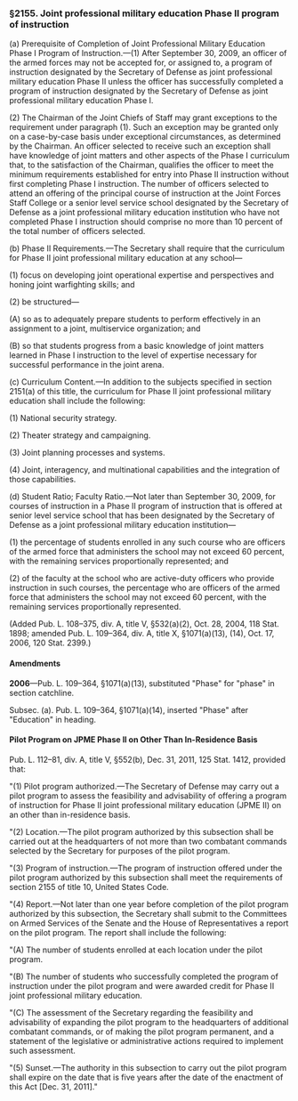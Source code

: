 ### §2155. Joint professional military education Phase II program of instruction ###

(a) Prerequisite of Completion of Joint Professional Military Education Phase I Program of Instruction.—(1) After September 30, 2009, an officer of the armed forces may not be accepted for, or assigned to, a program of instruction designated by the Secretary of Defense as joint professional military education Phase II unless the officer has successfully completed a program of instruction designated by the Secretary of Defense as joint professional military education Phase I.

(2) The Chairman of the Joint Chiefs of Staff may grant exceptions to the requirement under paragraph (1). Such an exception may be granted only on a case-by-case basis under exceptional circumstances, as determined by the Chairman. An officer selected to receive such an exception shall have knowledge of joint matters and other aspects of the Phase I curriculum that, to the satisfaction of the Chairman, qualifies the officer to meet the minimum requirements established for entry into Phase II instruction without first completing Phase I instruction. The number of officers selected to attend an offering of the principal course of instruction at the Joint Forces Staff College or a senior level service school designated by the Secretary of Defense as a joint professional military education institution who have not completed Phase I instruction should comprise no more than 10 percent of the total number of officers selected.

(b) Phase II Requirements.—The Secretary shall require that the curriculum for Phase II joint professional military education at any school—

(1) focus on developing joint operational expertise and perspectives and honing joint warfighting skills; and

(2) be structured—

(A) so as to adequately prepare students to perform effectively in an assignment to a joint, multiservice organization; and

(B) so that students progress from a basic knowledge of joint matters learned in Phase I instruction to the level of expertise necessary for successful performance in the joint arena.

(c) Curriculum Content.—In addition to the subjects specified in section 2151(a) of this title, the curriculum for Phase II joint professional military education shall include the following:

(1) National security strategy.

(2) Theater strategy and campaigning.

(3) Joint planning processes and systems.

(4) Joint, interagency, and multinational capabilities and the integration of those capabilities.

(d) Student Ratio; Faculty Ratio.—Not later than September 30, 2009, for courses of instruction in a Phase II program of instruction that is offered at senior level service school that has been designated by the Secretary of Defense as a joint professional military education institution—

(1) the percentage of students enrolled in any such course who are officers of the armed force that administers the school may not exceed 60 percent, with the remaining services proportionally represented; and

(2) of the faculty at the school who are active-duty officers who provide instruction in such courses, the percentage who are officers of the armed force that administers the school may not exceed 60 percent, with the remaining services proportionally represented.

(Added Pub. L. 108–375, div. A, title V, §532(a)(2), Oct. 28, 2004, 118 Stat. 1898; amended Pub. L. 109–364, div. A, title X, §1071(a)(13), (14), Oct. 17, 2006, 120 Stat. 2399.)

#### Amendments ####

**2006**—Pub. L. 109–364, §1071(a)(13), substituted "Phase" for "phase" in section catchline.

Subsec. (a). Pub. L. 109–364, §1071(a)(14), inserted "Phase" after "Education" in heading.

#### Pilot Program on JPME Phase II on Other Than In-Residence Basis ####

Pub. L. 112–81, div. A, title V, §552(b), Dec. 31, 2011, 125 Stat. 1412, provided that:

"(1) Pilot program authorized.—The Secretary of Defense may carry out a pilot program to assess the feasibility and advisability of offering a program of instruction for Phase II joint professional military education (JPME II) on an other than in-residence basis.

"(2) Location.—The pilot program authorized by this subsection shall be carried out at the headquarters of not more than two combatant commands selected by the Secretary for purposes of the pilot program.

"(3) Program of instruction.—The program of instruction offered under the pilot program authorized by this subsection shall meet the requirements of section 2155 of title 10, United States Code.

"(4) Report.—Not later than one year before completion of the pilot program authorized by this subsection, the Secretary shall submit to the Committees on Armed Services of the Senate and the House of Representatives a report on the pilot program. The report shall include the following:

"(A) The number of students enrolled at each location under the pilot program.

"(B) The number of students who successfully completed the program of instruction under the pilot program and were awarded credit for Phase II joint professional military education.

"(C) The assessment of the Secretary regarding the feasibility and advisability of expanding the pilot program to the headquarters of additional combatant commands, or of making the pilot program permanent, and a statement of the legislative or administrative actions required to implement such assessment.

"(5) Sunset.—The authority in this subsection to carry out the pilot program shall expire on the date that is five years after the date of the enactment of this Act [Dec. 31, 2011]."